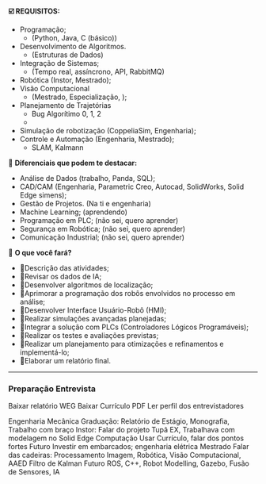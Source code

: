 
**☑️ REQUISITOS:**
- Programação; 
	- (Python, Java, C (básico))
- Desenvolvimento de Algoritmos. 
	- (Estruturas de Dados)
- Integração de Sistemas; 
	- (Tempo real, assíncrono, API, RabbitMQ)
- Robótica
	(Instor, Mestrado);
- Visão Computacional
	- (Mestrado, Especialização, );
- Planejamento de Trajetórias
	- Bug Algorítimo 0, 1, 2
	- 
- Simulação de robotização (CoppeliaSim, Engenharia);
- Controle e Automação (Engenharia, Mestrado);
	- SLAM, Kalmann

🔹 **Diferenciais que podem te destacar:**
- Análise de Dados (trabalho, Panda, SQL);
- CAD/CAM (Engenharia, Parametric Creo, Autocad, SolidWorks, Solid Edge simens);
- Gestão de Projetos. (Na ti e engenharia)
- Machine Learning; (aprendendo)
- Programação em PLC; (não sei, quero aprender)
- Segurança em Robótica; (não sei, quero aprender)
- Comunicação Industrial; (não sei, quero aprender)


🎯 **O que você fará?**

- 🔸Descrição das atividades;
- 🔸Revisar os dados de IA;
- 🔸Desenvolver algoritmos de localização;
- 🔸Aprimorar a programação dos robôs envolvidos no processo em análise;
- 🔸Desenvolver Interface Usuário-Robô (HMI);
- 🔸Realizar simulações avançadas planejadas;
- 🔸Integrar a solução com PLCs (Controladores Lógicos Programáveis);
- 🔸Realizar os testes e avaliações previstas;
- 🔸Realizar um planejamento para otimizações e refinamentos e implementá-lo;
- 🔸Elaborar um relatório final.

----------------

### Preparação Entrevista

Baixar relatório WEG
Baixar Currículo PDF
Ler perfil dos entrevistadores

Engenharia Mecânica
	Graduação: Relatório de Estágio, Monografia, Trabalho com braço
	Instor: Falar do projeto Tupã EX, Trabalhava com modelagem no Solid Edge
Computação
	Usar Currículo, falar dos pontos fortes
Futuro
	Investir em embarcados; engenharia elétrica
Mestrado
	Falar das cadeiras: Processamento Imagem, Robótica, Visão Computacional, AAED
	Filtro de Kalman
Futuro
	ROS, C++, Robot Modelling, Gazebo, Fusão de Sensores, IA
